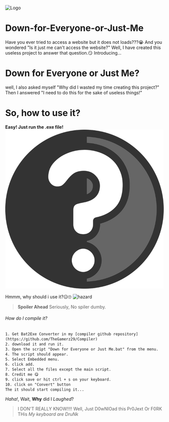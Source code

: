 ![Logo](https://github.com/TheGamerz29/Down-for-Everyone-or-Just-Me/blob/main/logo/DFJM.ico)
# Down-for-Everyone-or-Just-Me
Have you ever tried to access a website but it does not loads???😭
And you wondered "Is it just me can't access the website?"
Well, I have created this useless project to answer that question.😏
Introducing...
# Down for Everyone or Just Me?
well, I also asked myself "Why did I wasted my time creating this project?"
Then I answered "I need to do this for the sake of useless things!"
# So, how to use it?
**Easy! Just run the .exe file!**
![Question](https://github.com/TheGamerz29/Down-for-Everyone-or-Just-Me/blob/main/logo/Gitlog.png)

Hmmm, why should i use it?😑🙄
![hazard](https://github.com/ytisf/theZoo/raw/gh-pages/MalDB-Logo-Thumb.png)
>**Spoiler Ahead**
Seriously, No spiler dumby.
###### How do I compile it?
```
1. Get Bat2Exe Converter in my [compiler github repository](https://github.com/TheGamerz29/Compiler)
2. download it and run it.
3. Open the script "Down for Everyone or Just Me.bat" from the menu.
4. The script should appear.
5. Select Embedded menu.
6. click add.
7. Select all the files except the main script.
8. Credit me 😋
9. click save or hit ctrl + s on your keyboard.
10. click on "Convert" button
The it should start compiling it...
```
*Haha!*, Wait, **Why** did I *Laughed*?
> I DON'T REALLY KNOW!!!!
Well, Just D0wNlOad this Pr0Jext Or F0RK THis *My keyboard are DruNk*
